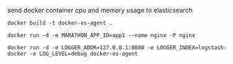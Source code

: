
send docker container cpu and memory usage to elasticsearch

```
docker build -t docker-es-agent .

docker run -d -e MARATHON_APP_ID=app1 --name nginx -P nginx

docker run -d -e LOGGER_ADDR=127.0.0.1:8080 -e LOGGER_INDEX=logstash-docker -e LOG_LEVEL=debug docker-es-agent
```
